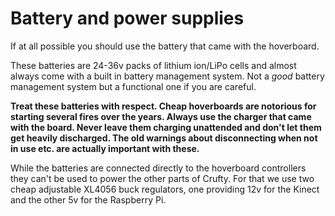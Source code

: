 # Battery and power supplies

If at all possible you should use the battery that came with the hoverboard.

These batteries are 24-36v packs of lithium ion/LiPo cells and almost always come with a built in battery management system. Not a *good* battery management system but a functional one if you are careful.

**Treat these batteries with respect. Cheap hoverboards are notorious for starting several fires over the years. Always use the charger that came with the board. Never leave them charging unattended and don't let them get heavily discharged. The old warnings about disconnecting when not in use etc. are actually important with these.**

While the batteries are connected directly to the hoverboard controllers they can't be used to power the other parts of Crufty. For that we use two cheap adjustable XL4056 buck regulators, one providing 12v for the Kinect and the other 5v for the Raspberry Pi.